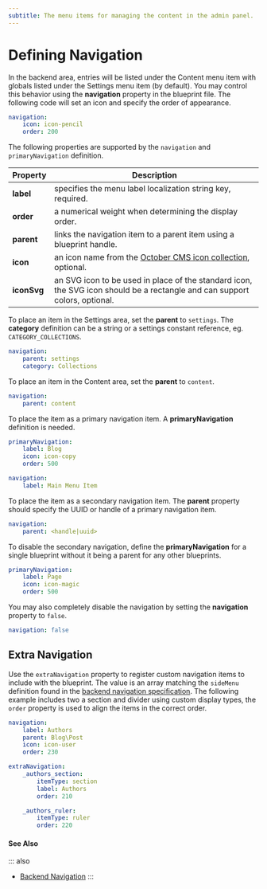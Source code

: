 ```yaml
---
subtitle: The menu items for managing the content in the admin panel.
---
```

# Defining Navigation

In the backend area, entries will be listed under the Content menu item with globals listed under the Settings menu item (by default). You may control this behavior using the **navigation** property in the blueprint file. The following code will set an icon and specify the order of appearance.

```yaml
navigation:
    icon: icon-pencil
    order: 200
```

The following properties are supported by the `navigation` and `primaryNavigation` definition.

Property | Description
------------- | -------------
**label** | specifies the menu label localization string key, required.
**order** | a numerical weight when determining the display order.
**parent** | links the navigation item to a parent item using a blueprint handle.
**icon** | an icon name from the [October CMS icon collection](../../element/available-icons.md), optional.
**iconSvg** | an SVG icon to be used in place of the standard icon, the SVG icon should be a rectangle and can support colors, optional.

To place an item in the Settings area, set the **parent** to `settings`. The **category** definition can be a string or a settings constant reference, eg. `CATEGORY_COLLECTIONS`.

```yaml
navigation:
    parent: settings
    category: Collections
```

To place an item in the Content area, set the **parent** to `content`.

```yaml
navigation:
    parent: content
```

To place the item as a primary navigation item. A **primaryNavigation** definition is needed.

```yaml
primaryNavigation:
    label: Blog
    icon: icon-copy
    order: 500

navigation:
    label: Main Menu Item
```

To place the item as a secondary navigation item. The **parent** property should specify the UUID or handle of a primary navigation item.

```yaml
navigation:
    parent: <handle|uuid>
```

To disable the secondary navigation, define the **primaryNavigation** for a single blueprint without it being a parent for any other blueprints.

```yaml
primaryNavigation:
    label: Page
    icon: icon-magic
    order: 500
```

You may also completely disable the navigation by setting the **navigation** property to `false`.

```yaml
navigation: false
```

## Extra Navigation

Use the `extraNavigation` property to register custom navigation items to include with the blueprint. The value is an array matching the `sideMenu` definition found in the [backend navigation specification](../../extend/backend/navigation.md). The following example includes two a section and divider using custom display types, the `order` property is used to align the items in the correct order.

```yaml
navigation:
    label: Authors
    parent: Blog\Post
    icon: icon-user
    order: 230

extraNavigation:
    _authors_section:
        itemType: section
        label: Authors
        order: 210

    _authors_ruler:
        itemType: ruler
        order: 220
```

#### See Also

::: also
* [Backend Navigation](../../extend/backend/navigation.md)
:::
